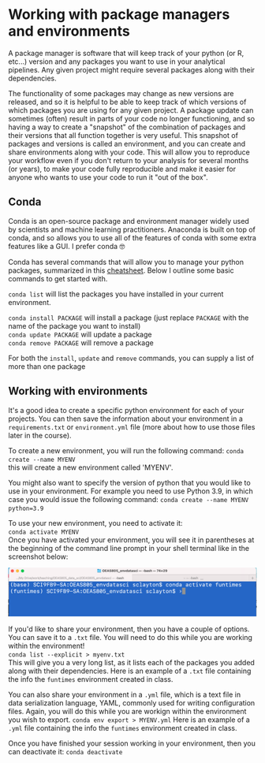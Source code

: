 # Working with package managers and environments

A package manager is software that will keep track of your python (or R, etc...) version and any packages you want to use in your analytical pipelines. Any given project might require several packages along with their dependencies.   

The functionality of some packages may change as new versions are released, and so it is helpful to be able to keep track of which versions of which packages you are using for any given project. A package update can sometimes (often) result in parts of your code no longer functioning, and so having a way to create a "snapshot" of the combination of packages and their versions that all function together is very useful. This snapshot of packages and versions is called an environment, and you can create and share environments along with your code. This will allow you to reproduce your workflow even if you don't return to your analysis for several months (or years), to make your code fully reproducible and make it easier for anyone who wants to use your code to run it "out of the box".

## Conda
Conda is an open-source package and environment manager widely used by scientists and machine learning practitioners. Anaconda is built on top of conda, and so allows you to use all of the features of conda with some extra features like a GUI. I prefer conda :nerd_face:

Conda has several commands that will allow you to manage your python packages, summarized in this [cheatsheet](https://docs.conda.io/projects/conda/en/latest/_downloads/843d9e0198f2a193a3484886fa28163c/conda-cheatsheet.pdf). Below I outline some basic commands to get started with.

`conda list` will list the packages you have installed in your current environment. 

`conda install PACKAGE` will install a package (just replace `PACKAGE` with the name of the package you want to install)  
`conda update PACKAGE` will update a package  
`conda remove PACKAGE` will remove a package  

For both the `install`, `update` and `remove` commands, you can supply a list of more than one package


## Working with environments
It's a good idea to create a specific python environment for each of your projects. You can then save the information about your environment in a `requirements.txt` or `environment.yml` file (more about how to use those files later in the course).

To create a new environment, you will run the following command:
`conda create --name MYENV`  
this will create a new environment called 'MYENV'. 

You might also want to specify the version of python that you would like to use in your environment. For example you need to use Python 3.9, in which case you would issue the following command:
`conda create --name MYENV python=3.9`

To use your new environment, you need to activate it:  
`conda activate MYENV`  
Once you have activated your environment, you will see it in parentheses at the beginning of the command line prompt in your shell terminal like in the screenshot below:

![](figs/env_activated.png)

If you'd like to share your environment, then you have a couple of options. You can save it to a `.txt` file. You will need to do this while you are working within the environment!  
`conda list --explicit > myenv.txt`  
This will give you a very long list, as it lists each of the packages you added along with their dependencies. 
Here is an example of a `.txt` file containing the info the `funtimes` environment created in class.

You can also share your environment in a `.yml` file, which is a text file in data serialization language, YAML, commonly used for writing configuration files. Again, you will do this while you are workign within the environment you wish to export.
`conda env export > MYENV.yml`
Here is an example of a `.yml` file containing the info the `funtimes` environment created in class.

Once you have finished your session working in your environment, then you can deactivate it:
`conda deactivate`
